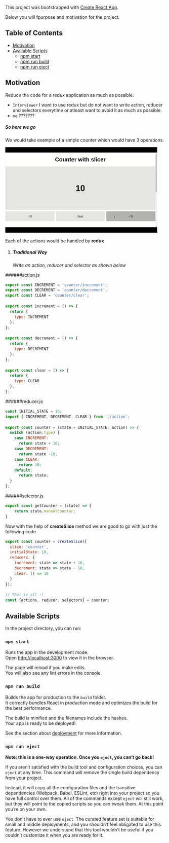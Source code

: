 This project was bootstrapped with [Create React App](https://github.com/facebookincubator/create-react-app).

Below you will fpurpose and motivation for the project.<br>


## Table of Contents

- [Motivation](#updating-to-new-releases)
- [Available Scripts](#available-scripts)
  - [npm start](#npm-start)
  - [npm run build](#npm-run-build)
  - [npm run eject](#npm-run-eject)


## Motivation

Reduce the code for a redux application as much as possible.

* `Interviewer` I want to use redux but do not want to write action, reducer and selectors everytime or atleast want to avoid it as much as possible.
* `me` ???????

##### So here we go

We would take example of a simple counter which would have 3 operations. <br>

![](counter.gif)
<!-- <img src="https://s3.amazonaws.com/awesomescreenshot/upload//1032917/2d5f5ff3-337d-4f32-6977-e8a2c6f7ad64.png?AWSAccessKeyId=AKIAJSCJQ2NM3XLFPVKA&Expires=1569670696&Signature=SXaVL3jDKFry5GRwVkc4GoAWAtQ%3D" width="500"> -->

Each of the actions would be handled by **redux**

1.   ##### Traditional Way

	  *Write an action, reducer and selector as shown below*

######action.js

```javascript
export const INCREMENT = 'counter/increment';
export const DECREMENT = 'counter/decrement';
export const CLEAR = 'counter/clear';

export const increment = () => {
  return {
    type: INCREMENT
  };
};

export const decrement = () => {
  return {
    type: DECREMENT
  };
};

export const clear = () => {
  return {
    type: CLEAR
  };
};

```
######reducer.js

```javascript
const INITIAL_STATE = 10;
import { INCREMENT, DECREMENT, CLEAR } from './action';

export const counter = (state = INITIAL_STATE, action) => {
  switch (action.type) {
    case INCREMENT:
      return state + 10;
    case DECREMENT:
      return state -10;
    case CLEAR:
      return 10;
    default:
      return state;
  }
};
```
######selector.js

```javascript
export const getCounter = (state) => {
    return state.manualCounter;
}
```
Now with the help of **createSlice** method we are good to go with just the following code

```javascript
export const counter = createSlice({
  slice: 'counter',
  initialState: 10,
  reducers: {
    increment: state => state + 10,
    decrement: state => state - 10,
    clear: () => 10
  }
});

// That is all :) 
const {actions, reducer, selectors} = counter;

```

## Available Scripts

In the project directory, you can run:

### `npm start`

Runs the app in the development mode.<br>
Open [http://localhost:3000](http://localhost:3000) to view it in the browser.

The page will reload if you make edits.<br>
You will also see any lint errors in the console.

### `npm run build`

Builds the app for production to the `build` folder.<br>
It correctly bundles React in production mode and optimizes the build for the best performance.

The build is minified and the filenames include the hashes.<br>
Your app is ready to be deployed!

See the section about [deployment](#deployment) for more information.

### `npm run eject`

**Note: this is a one-way operation. Once you `eject`, you can’t go back!**

If you aren’t satisfied with the build tool and configuration choices, you can `eject` at any time. This command will remove the single build dependency from your project.

Instead, it will copy all the configuration files and the transitive dependencies (Webpack, Babel, ESLint, etc) right into your project so you have full control over them. All of the commands except `eject` will still work, but they will point to the copied scripts so you can tweak them. At this point you’re on your own.

You don’t have to ever use `eject`. The curated feature set is suitable for small and middle deployments, and you shouldn’t feel obligated to use this feature. However we understand that this tool wouldn’t be useful if you couldn’t customize it when you are ready for it.

